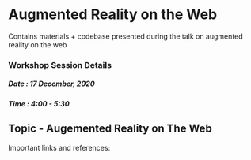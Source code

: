 # Augmented Reality on the Web
Contains materials + codebase presented during the talk on augmented reality on the web

### Workshop Session Details
##### Date : 17 December, 2020
##### Time : 4:00 - 5:30

## Topic - Augemented Reality on The Web

Important links and references:

